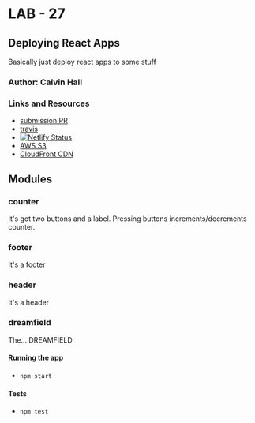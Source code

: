 # LAB - 27

## Deploying React Apps
Basically just deploy react apps to some stuff

### Author: Calvin Hall

### Links and Resources
* [submission PR](https://github.com/Clownvin-cr-deltav-401d4/lab-27/pull/1)
* [travis](https://www.travis-ci.com/Clownvin-cr-deltav-401d4/lab-27)
* [![Netlify Status](https://api.netlify.com/api/v1/badges/40b41ce8-de0b-46c7-947e-8ff91048c8c8/deploy-status)](https://app.netlify.com/sites/hopeful-bhaskara-69765a/deploys)
* [AWS S3](https://hopeful-bhaskara-69765a.netlify.com/)
* [CloudFront CDN](d2q0nln5znmfw6.cloudfront.net)


## Modules
### counter
It's got two buttons and a label. Pressing buttons increments/decrements counter.

### footer
It's a footer

### header
It's a header

### dreamfield
The... DREAMFIELD

#### Running the app
* `npm start`
  
#### Tests
* `npm test`
